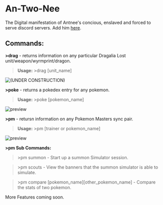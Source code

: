 # An-Two-Nee 
The Digital manifestation of Antnee's concious, enslaved and forced to serve discord servers. Add him [here](https://discordapp.com/oauth2/authorize?&client_id=577853873088102400&scope=bot&permissions=8).

## Commands:

**\>drag** - returns information on any particular Dragalia Lost unit/weapon/wyrmprint/dragon. 
  
  >**Usage:** >drag [unit_name]
  
  ![(UNDER CONSTRUCTION)](https://imgur.com/AG4LJsl)

**\>poke** - returns a pokedex entry for any pokemon.
  
  >**Usage:** >poke [pokemon_name]

  ![preview](https://imgur.com/AG4LJsl)
  
**\>pm** - retursn information on any Pokemon Masters sync pair. 
  
  >**Usage:** >pm [trainer or pokemon_name]
  
  ![preview](https://imgur.com/AG4LJsl)
  
  **\>pm Sub Commands:**
 
  >\>pm summon - Start up a summon Simulator session.
  
  >\>pm scouts - View the banners that the summon simulator is able to simulate.
  
  >\>pm compare [pokemon_name][other_pokemon_name] - Compare the stats of two pokemon.
  
  
More Features coming soon.
